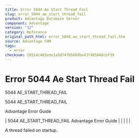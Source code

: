 ```yaml
---
title: Error 5044 Ae Start Thread Fail
slug: error_5044_ae_start_thread_fail
product: Advantage Database Server
component: Advantage
version: "12"
category: Reference
original_path_html: error_5044_ae_start_thread_fail.htm
source: Advantage CHM
tags:
  - error
checksum: 28514c485ede1a5d74f0569dbe43f495048cbf39
---
```


# Error 5044 Ae Start Thread Fail

5044 AE\_START\_THREAD\_FAIL

5044 AE\_START\_THREAD\_FAIL

Advantage Error Guide

| 5044 AE\_START\_THREAD\_FAIL  Advantage Error Guide |  |  |  |  |

A thread failed on startup.
